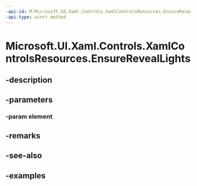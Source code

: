 ```yaml
---
-api-id: M:Microsoft.UI.Xaml.Controls.XamlControlsResources.EnsureRevealLights(Windows.UI.Xaml.UIElement)
-api-type: winrt method
---
```


<!-- Method syntax.
public void XamlControlsResources.EnsureRevealLights(UIElement element)
-->

# Microsoft.UI.Xaml.Controls.XamlControlsResources.EnsureRevealLights

## -description

## -parameters

### -param element

## -remarks

## -see-also

## -examples
